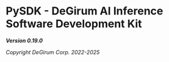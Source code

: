# PySDK - DeGirum AI Inference Software Development Kit

***Version 0.19.0***

*Copyright DeGirum Corp. 2022-2025*
